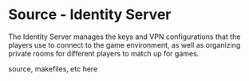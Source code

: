 # Source - Identity Server

The Identity Server manages the keys and VPN configurations that the players use to connect to the game environment, as well as organizing private rooms for different players to match up for games.

source, makefiles, etc here
